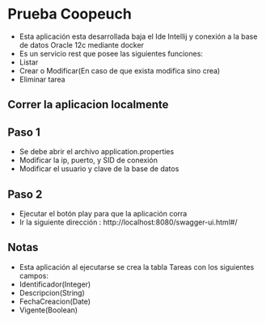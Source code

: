 # Prueba Coopeuch
* Esta aplicación esta desarrollada baja el Ide Intellij y conexión a la base de datos Oracle 12c mediante docker
* Es un servicio rest que posee las siguientes funciones:
* Listar
* Crear o Modificar(En caso de que exista modifica sino crea)
* Eliminar tarea

## Correr la aplicacion localmente

## Paso 1
* Se debe abrir el archivo application.properties
* Modificar la ip, puerto, y SID de conexión
* Modificar el usuario y clave de la base de datos

## Paso 2
*  Ejecutar el botón play para que la aplicación corra 
*  Ir la siguiente dirección : http://localhost:8080/swagger-ui.html#/

## Notas
* Esta aplicación al ejecutarse se crea la tabla Tareas con los siguientes campos:
* Identificador(Integer)
* Descripcion(String)
* FechaCreacion(Date)
* Vigente(Boolean)
